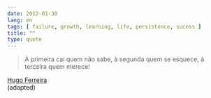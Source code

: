 ```yaml
---
date: 2012-01-30
lang: en
tags: [ failure, growth, learning, life, persistence, sucess ]
title: ""
type: quote
---
```


> À primeira cai quem não sabe, à segunda quem se esquece, à terceira
> quem merece!

[Hugo Ferreira](http://ferreira.cc)\
(adapted)

